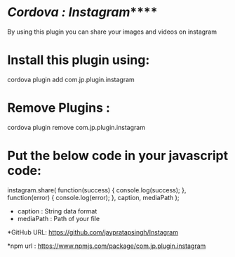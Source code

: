 # *************Cordova : Instagram***************** #

By using this plugin you can share your images and videos on instagram


# Install this plugin using:

cordova plugin add com.jp.plugin.instagram



# Remove Plugins :

cordova plugin remove com.jp.plugin.instagram



# Put the below code in your javascript code: 

instagram.share(
	function(success)
	{
            console.log(success);
        }, 
	function(error)
	{
            console.log(error);
        },
	caption, mediaPath
    );



* caption   :   String data format
* mediaPath :   Path of your file



*GitHub URL:   https://github.com/jaypratapsingh/Instagram

*npm url :     https://www.npmjs.com/package/com.jp.plugin.instagram
